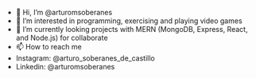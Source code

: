 - 👋 Hi, I’m @arturomsoberanes
- 👀 I’m interested in programming, exercising and playing video games
- 🌱 I’m currently looking projects with MERN (MongoDB, Express, React, and Node.js) for collaborate
- 📫 How to reach me
- Instagram: @arturo_soberanes_de_castillo
- Linkedin: @arturomsoberanes


